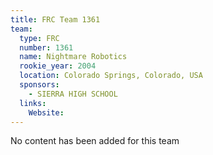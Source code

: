 ```yaml
---
title: FRC Team 1361
team:
  type: FRC
  number: 1361
  name: Nightmare Robotics
  rookie_year: 2004
  location: Colorado Springs, Colorado, USA
  sponsors:
    - SIERRA HIGH SCHOOL
  links:
    Website: 
---
```

No content has been added for this team